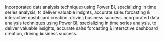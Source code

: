 Incorporated data analysis techniques using Power BI, specializing in time series analysis, to deliver valuable insights, accurate sales forcasting & interactive dashboard creation, driving business success.Incorporated data analysis techniques using Power BI, specializing in time series analysis, to deliver valuable insights, accurate sales forcasting & interactive dashboard creation, driving business success.
